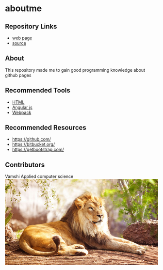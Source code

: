 # aboutme

## Repository Links
- [web page](https://vamshiredd.github.io/aboutme/)
- [source](https://github.com/vamshiredd/aboutme)
## About
This repository made me to gain good programming knowledge about github pages
## Recommended Tools
- [HTML](https://www.w3schools.com/html/html_intro.asp)
- [Angular js](https://www.w3schools.com/angular/angular_intro.asp)
- [Webpack](https://webpack.js.org/)
## Recommended Resources
- https://github.com/
- https://bitbucket.org/
- https://getbootstrap.com/

## Contributors
Vamshi
Applied computer science
![vscode image](https://github.com/vamshiredd/aboutme/blob/master/Vamshi.jpg "Example local image")
